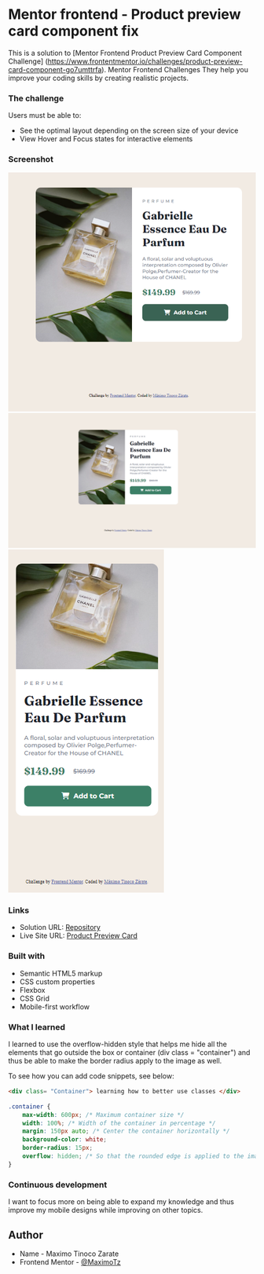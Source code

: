 # Mentor frontend - Product preview card component fix

This is a solution to [Mentor Frontend Product Preview Card Component Challenge] (https://www.frontentmentor.io/challenges/product-preview-card-component-go7umttrfa). Mentor Frontend Challenges They help you improve your coding skills by creating realistic projects.


### The challenge

Users must be able to:

- See the optimal layout depending on the screen size of your device
- View Hover and Focus states for interactive elements


### Screenshot

![](./images/active-finish.png)
![](./images/desktop-finish.png)
![](./images/mobile-finish.png)


### Links

- Solution URL: [Repository](https://github.com/MaximoTz/Product-Preview-Card-Challenge)
- Live Site URL: [Product Preview Card](https://product-preview-card-component-maxdev.netlify.app/)


### Built with

- Semantic HTML5 markup
- CSS custom properties
- Flexbox
- CSS Grid
- Mobile-first workflow


### What I learned

I learned to use the overflow-hidden style that helps me hide all the elements that go outside the box or container (div class = "container") and thus be able to make the border radius apply to the image as well.

To see how you can add code snippets, see below:

```HTML
<div class= "Container"> learning how to better use classes </div>
```
```CSS
.container {
    max-width: 600px; /* Maximum container size */
    width: 100%; /* Width of the container in percentage */
    margin: 150px auto; /* Center the container horizontally */
    background-color: white;
    border-radius: 15px;
    overflow: hidden; /* So that the rounded edge is applied to the image as well */
}
```

### Continuous development

I want to focus more on being able to expand my knowledge and thus improve my mobile designs while improving on other topics.

## Author

- Name - Maximo Tinoco Zarate
- Frontend Mentor - [@MaximoTz](https://www.frontendmentor.io/profile/MaximoTz)

